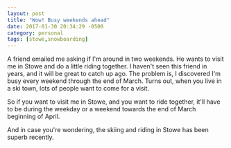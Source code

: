 ```yaml
---
layout: post
title: "Wow! Busy weekends ahead"
date: 2017-01-30 20:34:29 -0500
category: personal
tags: [stowe,snowboarding]
---
```

A friend emailed me asking if I'm around in two weekends. He wants to visit me in Stowe and do a little riding together. I haven't seen this friend in years, and it will be great to catch up ago. The problem is, I discovered I'm busy every weekend through the end of March. Turns out, when you live in a ski town, lots of people want to come for a visit. 

So if you want to visit me in Stowe, and you want to ride together, it'll have to be during the weekday or a weekend towards the end of March beginning of April. 

And in case you're wondering, the skiing and riding in Stowe has been superb recently. 